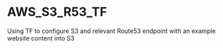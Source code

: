 # AWS_S3_R53_TF
Using TF to configure S3 and relevant Route53 endpoint with an example website content into S3

